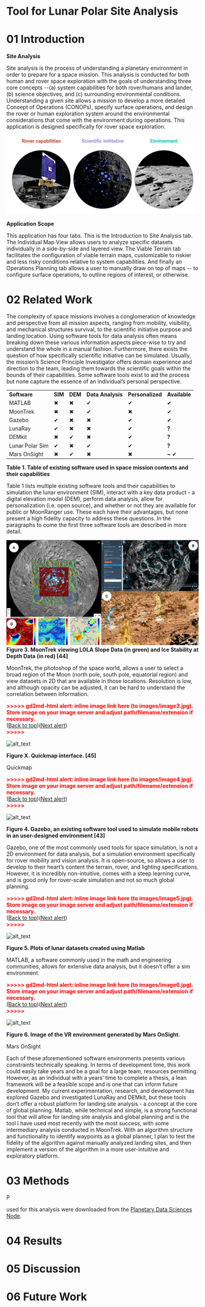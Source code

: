 # Tool for Lunar Polar Site Analysis

# 01 Introduction

**Site Analysis**

Site analysis is the process of understanding a planetary environment in order to prepare for a space mission. This analysis is conducted for both human and rover space exploration with the goals of understanding three core concepts --(a)  system capabilities for both rover/humans and lander, (b) science objectives, and (c) surrounding environmental conditions. Understanding a given site allows a mission to develop a more detailed Concept of Operations (CONOPs), specify surface operations, and design the rover or human exploration system around the environmental considerations that come with the environment during operations. This application is designed specifically for rover space exploration.

![A screenshot of three mission considerations.](writeupImages/three_mission.jpg)

**Application Scope**

This application has four tabs. This is the Introduction to Site Analysis tab. The Individual Map View allows users to analyze specific datasets individually in a side-by-side and layered view. The Viable Terrain tab facilitates the configuration of viable terrain maps, customizable to riskier and less risky conditions relative to system capabilities. And finally an Operations Planning tab allows a user to manually draw on top of maps -- to configure surface operations, to outline regions of interest, or otherwise.

# 02 Related Work

The complexity of space missions involves a conglomeration of knowledge and perspective from all mission aspects, ranging from mobility, visibility, and mechanical structures survival, to the scientific initiative purpose and landing location. Using software tools for data analysis often means breaking down these various information aspects piece-wise to try and understand the whole in a manual fashion. Furthermore, there exists the question of how specifically scientific initiative can be simulated. Usually, the mission’s Science Principle Investigator offers domain experience and direction to the team, leading them towards the scientific goals within the bounds of their capabilities. Some software tools exist to aid the process but none capture the essence of an individual’s personal perspective.


<table>
  <tr>
   <td><strong>Software</strong>
   </td>
   <td><strong>SIM</strong>
   </td>
   <td><strong>DEM</strong>
   </td>
   <td><strong>Data Analysis</strong>
   </td>
   <td><strong>Personalized</strong>
   </td>
   <td><strong>Available</strong>
   </td>
  </tr>
  <tr>
   <td>MATLAB
   </td>
   <td>✖
   </td>
   <td>✖
   </td>
   <td>✔
   </td>
   <td>✔
   </td>
   <td>✔
   </td>
  </tr>
  <tr>
   <td>MoonTrek
   </td>
   <td>✖
   </td>
   <td>✖
   </td>
   <td>✔
   </td>
   <td>✖
   </td>
   <td>✔
   </td>
  </tr>
  <tr>
   <td>Gazebo
   </td>
   <td>✔
   </td>
   <td>✖
   </td>
   <td>✖
   </td>
   <td>✔
   </td>
   <td>✔
   </td>
  </tr>
  <tr>
   <td>LunaRay
   </td>
   <td>✔
   </td>
   <td>✖
   </td>
   <td>✖
   </td>
   <td>✔
   </td>
   <td><strong>?</strong>
   </td>
  </tr>
  <tr>
   <td>DEMkit
   </td>
   <td>✖
   </td>
   <td>✔
   </td>
   <td>✖
   </td>
   <td>✔
   </td>
   <td><strong>?</strong>
   </td>
  </tr>
  <tr>
   <td>Lunar Polar Sim
   </td>
   <td>✔
   </td>
   <td>✖
   </td>
   <td>✔
   </td>
   <td>✔
   </td>
   <td><strong>?</strong>
   </td>
  </tr>
  <tr>
   <td>Mars OnSight
   </td>
   <td>✖
   </td>
   <td>✔
   </td>
   <td>✖
   </td>
   <td>✖
   </td>
   <td><strong> ~ </strong>✔
   </td>
  </tr>
</table>


**Table 1. Table of existing software used in space mission contexts and their capabilities**

Table 1 lists multiple existing software tools and their capabilities to simulation the lunar environment (SIM), interact with a key data product - a digital elevation model (DEM), perform data analysis, allow for personalization (i.e. open source), and whether or not they are available for public or MoonRanger use. These each have their advantages, but none present a high fidelity capacity to address these questions. In the paragraphs to come the first three software tools are described in more detail.

![A screenshot of related work.](writeupImages/relatedWork.jpg)
**Figure 3. MoonTrek viewing LOLA Slope Data (in green) and Ice Stability at Depth Data (in red) [44]**

MoonTrek, the photoshop of the space world, allows a user to select a broad region of the Moon (north pole, south pole, equatorial region) and view datasets in 2D that are available in those locations. Resolution is low, and although opacity can be adjusted, it can be hard to understand the correlation between information.



<p id="gdcalert3" ><span style="color: red; font-weight: bold">>>>>>  gd2md-html alert: inline image link here (to images/image3.jpg). Store image on your image server and adjust path/filename/extension if necessary. </span><br>(<a href="#">Back to top</a>)(<a href="#gdcalert4">Next alert</a>)<br><span style="color: red; font-weight: bold">>>>>> </span></p>


![alt_text](images/image3.jpg "image_tooltip")


**Figure X. Quickmap interface. [45]**

Quickmap



<p id="gdcalert4" ><span style="color: red; font-weight: bold">>>>>>  gd2md-html alert: inline image link here (to images/image4.jpg). Store image on your image server and adjust path/filename/extension if necessary. </span><br>(<a href="#">Back to top</a>)(<a href="#gdcalert5">Next alert</a>)<br><span style="color: red; font-weight: bold">>>>>> </span></p>


![alt_text](images/image4.jpg "image_tooltip")


**Figure 4. Gazebo, an existing software tool used to simulate mobile robots in an user-designed environment [43]**

Gazebo, one of the most commonly used tools for space simulation, is not a 2D environment for data analysis, but a simulation environment specifically for rover mobility and vision analysis. It is open-source, so allows a user to develop to their heart’s content the terrain, rover, and lighting specifications. However, it is incredibly non-intuitive, comes with a steep learning curve, and is good only for rover-scale simulation and not so much global planning.



<p id="gdcalert5" ><span style="color: red; font-weight: bold">>>>>>  gd2md-html alert: inline image link here (to images/image5.jpg). Store image on your image server and adjust path/filename/extension if necessary. </span><br>(<a href="#">Back to top</a>)(<a href="#gdcalert6">Next alert</a>)<br><span style="color: red; font-weight: bold">>>>>> </span></p>


![alt_text](images/image5.jpg "image_tooltip")


**Figure 5. Plots of lunar datasets created using Matlab**

MATLAB, a software commonly used in the math and engineering communities, allows for extensive data analysis, but it doesn’t offer a sim environment.



<p id="gdcalert6" ><span style="color: red; font-weight: bold">>>>>>  gd2md-html alert: inline image link here (to images/image6.jpg). Store image on your image server and adjust path/filename/extension if necessary. </span><br>(<a href="#">Back to top</a>)(<a href="#gdcalert7">Next alert</a>)<br><span style="color: red; font-weight: bold">>>>>> </span></p>


![alt_text](images/image6.jpg "image_tooltip")


**Figure 6. Image of the VR environment generated by Mars OnSight.**

Mars OnSight

Each of these aforementioned software environments presents various constraints technically speaking. In terms of development time, this work could easily take years and be a goal for a large team, resources permitting. However, as an individual with a years’ time to complete a thesis, a lean framework will be a feasible scope and is one that can inform future development. My current experimentation, research, and development has explored Gazebo and investigated LunaRay and DEMkit, but these tools don’t offer a robust platform for landing site analysis - a concept at the core of global planning. Matlab, while technical and simple, is a strong functional tool that will allow for landing site analysis and global planning and is the tool I have used most recently with the most success, with some intermediary analysis conducted in MoonTrek. With an algorithm structure and functionality to identify waypoints as a global planner, I plan to test the fidelity of the algorithm against manually analyzed landing sites, and then implement a version of the algorithm in a more user-intuitive and exploratory platform.


# 03 Methods

P

used for this analysis were downloaded from the [Planetary Data Sciences Node](https://pds-geosciences.wustl.edu/lro/lro-l-lola-3-rdr-v1/lrolol_1xxx/data/lola_gdr/polar/jp2/#). 


# 04 Results


# 05 Discussion


# 06 Future Work

